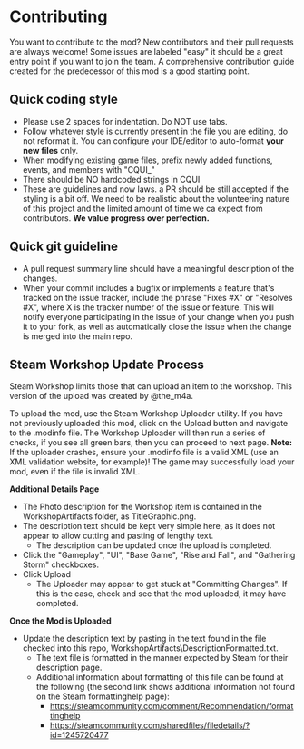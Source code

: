 # Contributing

You want to contribute to the mod? New contributors and their pull requests are always welcome!
Some issues are labeled "easy" it should be a great entry point if you want to join the team. 
A comprehensive contribution guide created for the predecessor of this mod is a good starting point.

## Quick coding style
* Please use 2 spaces for indentation. Do NOT use tabs.
* Follow whatever style is currently present in the file you are editing, do not reformat it.
You can configure your IDE/editor to auto-format **your new files** only. 
* When modifying existing game files, prefix newly added functions, events, and members with "CQUI_"
* There should be NO hardcoded strings in CQUI
* These are guidelines and now laws. a PR should be still accepted if the styling is a bit off. We need to be realistic about the volunteering nature of this project and the limited amount of time we ca expect from contributors. **We value progress over perfection.**

## Quick git guideline
* A pull request summary line should have a meaningful description of the changes.
* When your commit includes a bugfix or implements a feature that's tracked on the issue tracker, 
include the phrase "Fixes #X" or "Resolves #X", where X is the tracker number of the issue or feature. This will notify everyone participating in the issue of your change when you push it to your fork, as well as automatically close the issue when the change is merged into the main repo.


## Steam Workshop Update Process
Steam Workshop limits those that can upload an item to the workshop.  This version of the upload was created by @the_m4a.

To upload the mod, use the Steam Workshop Uploader utility.  If you have not previously uploaded this mod, click on the Upload button and navigate to the .modinfo file.
The Workshop Uploader will then run a series of checks, if you see all green bars, then you can proceed to next page.
**Note:** If the uploader crashes, ensure your .modinfo file is a valid XML (use an XML validation website, for example)!  The game may successfully load your mod, even if the file is invalid XML.

**Additional Details Page**
- The Photo description for the Workshop item is contained in the WorkshopArtifacts folder, as TitleGraphic.png.
- The description text should be kept very simple here, as it does not appear to allow cutting and pasting of lengthy text.
  - The description can be updated once the upload is completed.
- Click the "Gameplay", "UI", "Base Game", "Rise and Fall", and "Gathering Storm" checkboxes.
- Click Upload
  - The Uploader may appear to get stuck at "Committing Changes".  If this is the case, check and see that the mod uploaded, it may have completed.

**Once the Mod is Uploaded**
- Update the description text by pasting in the text found in the file checked into this repo, WorkshopArtifacts\DescriptionFormatted.txt.
  - The text file is formatted in the manner expected by Steam for their description page.
  - Additional information about formatting of this file can be found at the following (the second link shows additional information not found on the Steam formattinghelp page):
    - https://steamcommunity.com/comment/Recommendation/formattinghelp
    - https://steamcommunity.com/sharedfiles/filedetails/?id=1245720477

